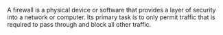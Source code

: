 A firewall is a physical device or software that provides a layer of security into a network or computer. Its primary task is to only permit traffic that is required to pass through and block all other traffic.


